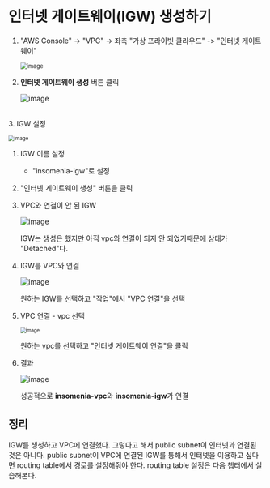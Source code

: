 # 인터넷 게이트웨이(IGW) 생성하기

1. "AWS Console" -> "VPC" -> 좌측 "가상 프라이빗 클라우드" -> "인터넷 게이트웨이"

    <img src="https://user-images.githubusercontent.com/33750210/137081037-4a0175e6-97bd-4f26-9237-62aea3ad42e6.png" alt="image" style="zoom:80%;" /> 

    

2. **인터넷 게이트웨이 생성** 버튼 클릭
   
     ![image](https://user-images.githubusercontent.com/33750210/137081296-eb18b18a-75f6-469e-8b11-9af5cbd2fa32.png) 


​    
3. IGW 설정

   <img src="https://user-images.githubusercontent.com/33750210/137081442-8906fbe7-ede4-431e-b771-e648e74492a7.png" alt="image" style="zoom:70%;" /> 

   
   
   1. IGW 이름 설정
      * "insomenia-igw"로 설정
   2. "인터넷 게이트웨이 생성" 버튼을 클릭
   
   
   
4. VPC와 연결이 안 된 IGW

   ![image](https://user-images.githubusercontent.com/33750210/137085482-3d922ff8-2b3b-4218-b6be-5c7210c83803.png) 
   
   IGW는 생성은 했지만 아직 vpc와 연결이 되지 안 되었기때문에 상태가 "Detached"다.
   
   
   
5. IGW를 VPC와 연결

    ![image](https://user-images.githubusercontent.com/33750210/137085812-bae6dc44-c022-49a3-b29a-9222f0260bf8.png) 

    원하는 IGW를 선택하고 "작업"에서 "VPC 연결"을 선택

    

6. VPC 연결 - vpc 선택
	
	 <img src="https://user-images.githubusercontent.com/92770273/138002977-43963b95-23be-446b-a9a4-687a0adc0f73.png" alt="image" style="zoom:67%;" /> 

	원하는 vpc를 선택하고 "인터넷 게이트웨이 연결"을 클릭

	 
	
7. 결과
   
     ![image](https://user-images.githubusercontent.com/92770273/138003025-fdebc2e9-2746-44bf-a4ff-242921053eb5.png) 

      성공적으로 **insomenia-vpc**와 **insomenia-igw**가 연결
     
     

## 정리
  IGW를 생성하고 VPC에 연결했다. 그렇다고 해서 public subnet이 인터넷과 연결된 것은 아니다. public subnet이 VPC에 연결된 IGW를 통해서 인터넷을 이용하고 싶다면 routing table에서 경로를 설정해줘야 한다. routing table 설정은 다음 챕터에서 실습해본다.